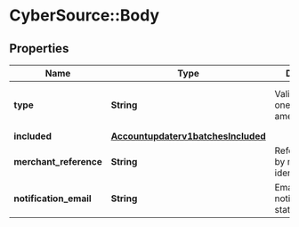 # CyberSource::Body

## Properties
Name | Type | Description | Notes
------------ | ------------- | ------------- | -------------
**type** | **String** | Valid Values:   * oneOff   * amexRegistration  | [optional] [default to &quot;oneOff&quot;]
**included** | [**Accountupdaterv1batchesIncluded**](Accountupdaterv1batchesIncluded.md) |  | [optional] 
**merchant_reference** | **String** | Reference used by merchant to identify batch. | [optional] 
**notification_email** | **String** | Email used to notify the batch status. | 


